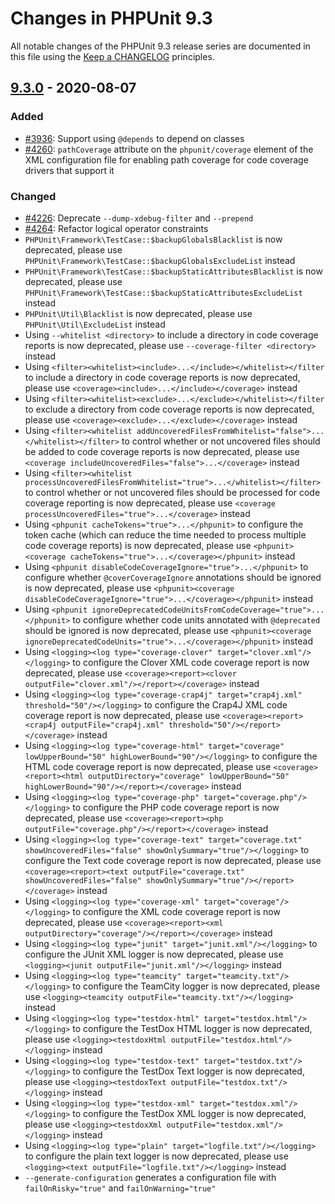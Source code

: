 # Changes in PHPUnit 9.3

All notable changes of the PHPUnit 9.3 release series are documented in this file using the [Keep a CHANGELOG](https://keepachangelog.com/) principles.

## [9.3.0] - 2020-08-07

### Added

* [#3936](https://github.com/sebastianbergmann/phpunit/pull/3936): Support using `@depends` to depend on classes
* [#4260](https://github.com/sebastianbergmann/phpunit/issues/4260): `pathCoverage` attribute on the `phpunit/coverage` element of the XML configuration file for enabling path coverage for code coverage drivers that support it

### Changed

* [#4226](https://github.com/sebastianbergmann/phpunit/issues/4226): Deprecate `--dump-xdebug-filter` and `--prepend`
* [#4264](https://github.com/sebastianbergmann/phpunit/pull/4264): Refactor logical operator constraints
* `PHPUnit\Framework\TestCase::$backupGlobalsBlacklist` is now deprecated, please use `PHPUnit\Framework\TestCase::$backupGlobalsExcludeList` instead
* `PHPUnit\Framework\TestCase::$backupStaticAttributesBlacklist` is now deprecated, please use `PHPUnit\Framework\TestCase::$backupStaticAttributesExcludeList` instead
* `PHPUnit\Util\Blacklist` is now deprecated, please use `PHPUnit\Util\ExcludeList` instead
* Using `--whitelist <directory>` to include a directory in code coverage reports is now deprecated, please use `--coverage-filter <directory>` instead
* Using `<filter><whitelist><include>...</include></whitelist></filter` to include a directory in code coverage reports is now deprecated, please use `<coverage><include>...</include></coverage>` instead
* Using `<filter><whitelist><exclude>...</exclude></whitelist></filter` to exclude a directory from code coverage reports is now deprecated, please use `<coverage><exclude>...</exclude></coverage>` instead
* Using `<filter><whitelist addUncoveredFilesFromWhitelist="false">...</whitelist></filter>` to control whether or not uncovered files should be added to code coverage reports is now deprecated, please use `<coverage includeUncoveredFiles="false">...</coverage>` instead 
* Using `<filter><whitelist processUncoveredFilesFromWhitelist="true">...</whitelist></filter>` to control whether or not uncovered files should be processed for code coverage reporting is now deprecated, please use `<coverage processUncoveredFiles="true">...</coverage>` instead 
* Using `<phpunit cacheTokens="true">...</phpunit>` to configure the token cache (which can reduce the time needed to process multiple code coverage reports) is now deprecated, please use `<phpunit><coverage cacheTokens="true">...</coverage></phpunit>` instead
* Using `<phpunit disableCodeCoverageIgnore="true">...</phpunit>` to configure whether `@coverCoverageIgnore` annotations should be ignored is now deprecated, please use `<phpunit><coverage disableCodeCoverageIgnore="true">...</coverage></phpunit>` instead
* Using `<phpunit ignoreDeprecatedCodeUnitsFromCodeCoverage="true">...</phpunit>` to configure whether code units annotated with `@deprecated` should be ignored is now deprecated, please use `<phpunit><coverage ignoreDeprecatedCodeUnits="true">...</coverage></phpunit>` instead
* Using `<logging><log type="coverage-clover" target="clover.xml"/></logging>` to configure the Clover XML code coverage report is now deprecated, please use `<coverage><report><clover outputFile="clover.xml"/></report></coverage>` instead
* Using `<logging><log type="coverage-crap4j" target="crap4j.xml" threshold="50"/></logging>` to configure the Crap4J XML code coverage report is now deprecated, please use `<coverage><report><crap4j outputFile="crap4j.xml" threshold="50"/></report></coverage>` instead
* Using `<logging><log type="coverage-html" target="coverage" lowUpperBound="50" highLowerBound="90"/></logging>` to configure the HTML code coverage report is now deprecated, please use `<coverage><report><html outputDirectory="coverage" lowUpperBound="50" highLowerBound="90"/></report></coverage>` instead
* Using `<logging><log type="coverage-php" target="coverage.php"/></logging>` to configure the PHP code coverage report is now deprecated, please use `<coverage><report><php outputFile="coverage.php"/></report></coverage>` instead
* Using `<logging><log type="coverage-text" target="coverage.txt" showUncoveredFiles="false" showOnlySummary="true"/></logging>` to configure the Text code coverage report is now deprecated, please use `<coverage><report><text outputFile="coverage.txt" showUncoveredFiles="false" showOnlySummary="true"/></report></coverage>` instead
* Using `<logging><log type="coverage-xml" target="coverage"/></logging>` to configure the XML code coverage report is now deprecated, please use `<coverage><report><xml outputDirectory="coverage"/></report></coverage>` instead
* Using `<logging><log type="junit" target="junit.xml"/></logging>` to configure the JUnit XML logger is now deprecated, please use `<logging><junit outputFile="junit.xml"/></logging>` instead
* Using `<logging><log type="teamcity" target="teamcity.txt"/></logging>` to configure the TeamCity logger is now deprecated, please use `<logging><teamcity outputFile="teamcity.txt"/></logging>` instead
* Using `<logging><log type="testdox-html" target="testdox.html"/></logging>` to configure the TestDox HTML logger is now deprecated, please use `<logging><testdoxHtml outputFile="testdox.html"/></logging>` instead
* Using `<logging><log type="testdox-text" target="testdox.txt"/></logging>` to configure the TestDox Text logger is now deprecated, please use `<logging><testdoxText outputFile="testdox.txt"/></logging>` instead
* Using `<logging><log type="testdox-xml" target="testdox.xml"/></logging>` to configure the TestDox XML logger is now deprecated, please use `<logging><testdoxXml outputFile="testdox.xml"/></logging>` instead
* Using `<logging><log type="plain" target="logfile.txt"/></logging>` to configure the plain text logger is now deprecated, please use `<logging><text outputFile="logfile.txt"/></logging>` instead
* `--generate-configuration` generates a configuration file with `failOnRisky="true"` and `failOnWarning="true"`

[9.3.0]: https://github.com/sebastianbergmann/phpunit/compare/9.2...master
